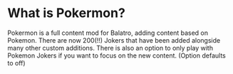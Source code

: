 # What is Pokermon?
Pokermon is a full content mod for Balatro, adding content based on Pokemon. There are now 200(!!) Jokers that have been added alongside many other custom additions. There is also an option to only play with Pokemon Jokers if you want to focus on the new content. (Option defaults to off)
